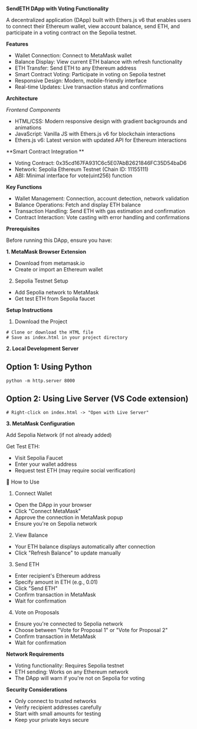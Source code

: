 **SendETH DApp with Voting Functionality**

A decentralized application (DApp) built with Ethers.js v6 that enables users to connect their Ethereum wallet, view account balance, send ETH, and participate in a voting contract on the Sepolia testnet.

**Features**
* Wallet Connection: Connect to MetaMask wallet
* Balance Display: View current ETH balance with refresh functionality
* ETH Transfer: Send ETH to any Ethereum address
* Smart Contract Voting: Participate in voting on Sepolia testnet
* Responsive Design: Modern, mobile-friendly interface
* Real-time Updates: Live transaction status and confirmations

**Architecture**

_Frontend Components_

* HTML/CSS: Modern responsive design with gradient backgrounds and animations
* JavaScript: Vanilla JS with Ethers.js v6 for blockchain interactions
* Ethers.js v6: Latest version with updated API for Ethereum interactions

**Smart Contract Integration
**
* Voting Contract: 0x35cd167FA931C6c5E07AbB2621846FC35D54baD6
* Network: Sepolia Ethereum Testnet (Chain ID: 11155111)
* ABI: Minimal interface for vote(uint256) function

**Key Functions**

* Wallet Management: Connection, account detection, network validation
* Balance Operations: Fetch and display ETH balance
* Transaction Handling: Send ETH with gas estimation and confirmation
* Contract Interaction: Vote casting with error handling and confirmations

**Prerequisites**

Before running this DApp, ensure you have:

**1. MetaMask Browser Extension**

* Download from metamask.io
* Create or import an Ethereum wallet


2. Sepolia Testnet Setup

* Add Sepolia network to MetaMask
* Get test ETH from Sepolia faucet

 **Setup Instructions**

1. Download the Project

```
# Clone or download the HTML file
# Save as index.html in your project directory
```
**2. Local Development Server**
   
## Option 1: Using Python
```
python -m http.server 8000

```
## Option 2: Using Live Server (VS Code extension)
```
# Right-click on index.html -> "Open with Live Server"
```

**3. MetaMask Configuration**

Add Sepolia Network (if not already added)

Get Test ETH:

* Visit Sepolia Faucet
* Enter your wallet address
* Request test ETH (may require social verification)


🎯 How to Use
1. Connect Wallet

* Open the DApp in your browser
* Click "Connect MetaMask"
* Approve the connection in MetaMask popup
* Ensure you're on Sepolia network

2. View Balance

* Your ETH balance displays automatically after connection
* Click "Refresh Balance" to update manually

3. Send ETH

* Enter recipient's Ethereum address
* Specify amount in ETH (e.g., 0.01)
* Click "Send ETH"
* Confirm transaction in MetaMask
* Wait for confirmation

4. Vote on Proposals

* Ensure you're connected to Sepolia network
* Choose between "Vote for Proposal 1" or "Vote for Proposal 2"
* Confirm transaction in MetaMask
* Wait for confirmation

**Network Requirements**

* Voting functionality: Requires Sepolia testnet
* ETH sending: Works on any Ethereum network
* The DApp will warn if you're not on Sepolia for voting

**Security Considerations**

* Only connect to trusted networks
* Verify recipient addresses carefully
* Start with small amounts for testing
* Keep your private keys secure

